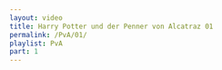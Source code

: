 ```yaml
---
layout: video
title: Harry Potter und der Penner von Alcatraz 01
permalink: /PvA/01/
playlist: PvA
part: 1
---
```

